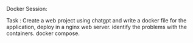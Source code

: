 Docker Session:

Task : Create a web project using chatgpt and write a docker file for the application, deploy in a nginx web server.
identify the problems with the containers.
docker compose.